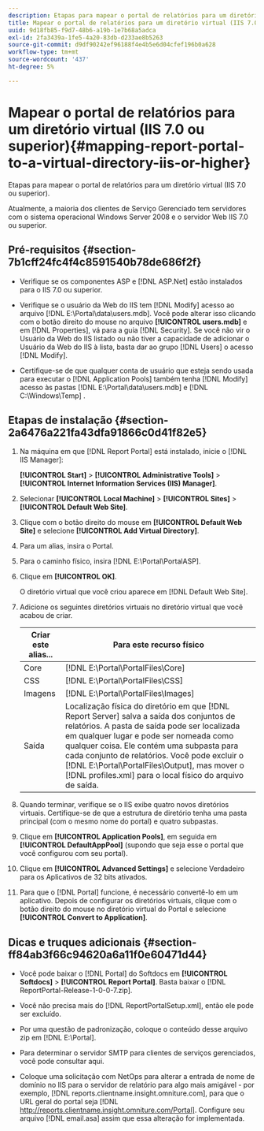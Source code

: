 ```yaml
---
description: Etapas para mapear o portal de relatórios para um diretório virtual (IIS 7.0 ou superior).
title: Mapear o portal de relatórios para um diretório virtual (IIS 7.0 ou superior)
uuid: 9d18fb85-f9d7-48b6-a19b-1e7b68a5adca
exl-id: 2fa3439a-1fe5-4a20-83db-d233ae8b5263
source-git-commit: d9df90242ef96188f4e4b5e6d04cfef196b0a628
workflow-type: tm+mt
source-wordcount: '437'
ht-degree: 5%

---
```


# Mapear o portal de relatórios para um diretório virtual (IIS 7.0 ou superior){#mapping-report-portal-to-a-virtual-directory-iis-or-higher}

Etapas para mapear o portal de relatórios para um diretório virtual (IIS 7.0 ou superior).

Atualmente, a maioria dos clientes de Serviço Gerenciado tem servidores com o sistema operacional Windows Server 2008 e o servidor Web IIS 7.0 ou superior.

## Pré-requisitos {#section-7b1cff24fc4f4c8591540b78de686f2f}

* Verifique se os componentes ASP e [!DNL ASP.Net] estão instalados para o IIS 7.0 ou superior.
* Verifique se o usuário da Web do IIS tem [!DNL Modify] acesso ao arquivo [!DNL E:\Portal\data\users.mdb]. Você pode alterar isso clicando com o botão direito do mouse no arquivo **[!UICONTROL users.mdb]** e em [!DNL Properties], vá para a guia [!DNL Security]. Se você não vir o Usuário da Web do IIS listado ou não tiver a capacidade de adicionar o Usuário da Web do IIS à lista, basta dar ao grupo [!DNL Users] o acesso [!DNL Modify].

* Certifique-se de que qualquer conta de usuário que esteja sendo usada para executar o [!DNL Application Pools] também tenha [!DNL Modify] acesso às pastas [!DNL E:\Portal\data\users.mdb] e  [!DNL C:\Windows\Temp\] .

## Etapas de instalação {#section-2a6476a221fa43dfa91866c0d41f82e5}

1. Na máquina em que [!DNL Report Portal] está instalado, inicie o [!DNL IIS Manager]:

   **[!UICONTROL Start]** > **[!UICONTROL Administrative Tools]** > **[!UICONTROL Internet Information Services (IIS) Manager]**.

1. Selecionar **[!UICONTROL Local Machine]** > **[!UICONTROL Sites]** > **[!UICONTROL Default Web Site]**.

1. Clique com o botão direito do mouse em **[!UICONTROL Default Web Site]** e selecione **[!UICONTROL Add Virtual Directory]**.

1. Para um alias, insira o Portal.
1. Para o caminho físico, insira [!DNL E:\Portal\PortalASP].
1. Clique em **[!UICONTROL OK]**.

   O diretório virtual que você criou aparece em [!DNL Default Web Site].

1. Adicione os seguintes diretórios virtuais no diretório virtual que você acabou de criar.

   | Criar este alias... | Para este recurso físico |
   |---|---|
   | Core | [!DNL E:\Portal\PortalFiles\Core] |
   | CSS | [!DNL E:\Portal\PortalFiles\CSS] |
   | Imagens | [!DNL E:\Portal\PortalFiles\Images] |
   | Saída | Localização física do diretório em que [!DNL Report Server] salva a saída dos conjuntos de relatórios. A pasta de saída pode ser localizada em qualquer lugar e pode ser nomeada como qualquer coisa. Ele contém uma subpasta para cada conjunto de relatórios. Você pode excluir o [!DNL E:\Portal\PortalFiles\Output], mas mover o [!DNL profiles.xml] para o local físico do arquivo de saída. |

1. Quando terminar, verifique se o IIS exibe quatro novos diretórios virtuais. Certifique-se de que a estrutura de diretório tenha uma pasta principal (com o mesmo nome do portal) e quatro subpastas.
1. Clique em **[!UICONTROL Application Pools]**, em seguida em **[!UICONTROL DefaultAppPool]** (supondo que seja esse o portal que você configurou com seu portal).

1. Clique em **[!UICONTROL Advanced Settings]** e selecione Verdadeiro para os Aplicativos de 32 bits ativados.
1. Para que o [!DNL Portal] funcione, é necessário convertê-lo em um aplicativo. Depois de configurar os diretórios virtuais, clique com o botão direito do mouse no diretório virtual do Portal e selecione **[!UICONTROL Convert to Application]**.

## Dicas e truques adicionais {#section-ff84ab3f66c94620a6a11f0e60471d44}

* Você pode baixar o [!DNL Portal] do Softdocs em **[!UICONTROL Softdocs]** > **[!UICONTROL Report Portal]**. Basta baixar o [!DNL ReportPortal-Release-1-0-0-7.zip].

* Você não precisa mais do [!DNL ReportPortalSetup.xml], então ele pode ser excluído.
* Por uma questão de padronização, coloque o conteúdo desse arquivo zip em [!DNL E:\Portal].
* Para determinar o servidor SMTP para clientes de serviços gerenciados, você pode consultar aqui.
* Coloque uma solicitação com NetOps para alterar a entrada de nome de domínio no IIS para o servidor de relatório para algo mais amigável - por exemplo, [!DNL reports.clientname.insight.omniture.com], para que o URL geral do portal seja [!DNL http://reports.clientname.insight.omniture.com/Portal]. Configure seu arquivo [!DNL email.asa] assim que essa alteração for implementada.

